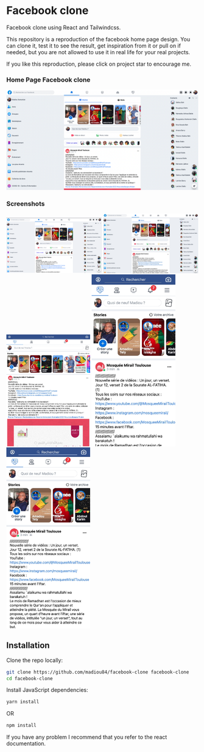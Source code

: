 # Facebook clone
Facebook clone using React and Tailwindcss.

This repository is a reproduction of the facebook home page design.
You can clone it, test it to see the result, get inspiration from it or pull on if needed, but you are not allowed to use it in real life for your real projects.

If you like this reproduction, please click on project star to encourage me.

### Home Page Facebook clone
![](screenshots/presentation-xl.png)

### Screenshots
<img src="screenshots/pc.png" width="250"/>
<img src="screenshots/lg.jpg" width="250"/>
<img src="screenshots/md.jpg" width="220"/>
<img src="screenshots/xs.jpg" width="220"/>
<img src="screenshots/sm.jpg" width="220"/>

## Installation

Clone the repo locally:

```sh
git clone https://github.com/madiou84/facebook-clone facebook-clone
cd facebook-clone
```

Install JavaScript dependencies:

```sh
yarn install
```
OR
```sh
npm install
```

If you have any problem I recommend that you refer to the react documentation.